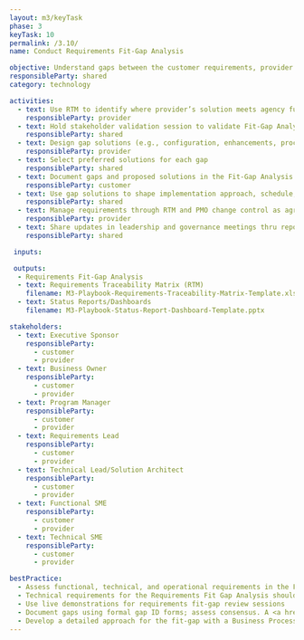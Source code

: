 ```yaml
---
layout: m3/keyTask
phase: 3
keyTask: 10
permalink: /3.10/
name: Conduct Requirements Fit-Gap Analysis

objective: Understand gaps between the customer requirements, provider’s standard solution/processes. Develop gap solutions to inform implementation, timeline, and revised cost estimates.
responsibleParty: shared
category: technology

activities:
  - text: Use RTM to identify where provider’s solution meets agency functional/technical requirements vs where gaps exist
    responsibleParty: provider
  - text: Hold stakeholder validation session to validate Fit-Gap Analysis. <a href="https://s3.amazonaws.com/sitesusa/wp-content/uploads/sites/1041/2017/08/Sample-Fit-Gap-Kick-off-1.pptx">Sample fit-gap kick-off</a>
    responsibleParty: shared
  - text: Design gap solutions (e.g., configuration, enhancements, process changes); review with agency customer
    responsibleParty: provider
  - text: Select preferred solutions for each gap
    responsibleParty: shared
  - text: Document gaps and proposed solutions in the Fit-Gap Analysis
    responsibleParty: customer
  - text: Use gap solutions to shape implementation approach, schedule, and cost estimate 
    responsibleParty: shared
  - text: Manage requirements through RTM and PMO change control as agreed to per project governance plan
    responsibleParty: provider
  - text: Share updates in leadership and governance meetings thru reports/dashboards; inform stakeholders
    responsibleParty: shared

 inputs:

 outputs:
  - Requirements Fit-Gap Analysis
  - text: Requirements Traceability Matrix (RTM)
    filename: M3-Playbook-Requirements-Traceability-Matrix-Template.xlsx
  - text: Status Reports/Dashboards
    filename: M3-Playbook-Status-Report-Dashboard-Template.pptx

stakeholders:
  - text: Executive Sponsor
    responsibleParty:
      - customer
      - provider
  - text: Business Owner
    responsibleParty:
      - customer
      - provider
  - text: Program Manager
    responsibleParty:
      - customer
      - provider
  - text: Requirements Lead
    responsibleParty:
      - customer
      - provider
  - text: Technical Lead/Solution Architect
    responsibleParty:
      - customer
      - provider
  - text: Functional SME
    responsibleParty:
      - customer
      - provider
  - text: Technical SME
    responsibleParty:
      - customer
      - provider

bestPractice:
  - Assess functional, technical, and operational requirements in the Fit-Gap Analysis
  - Technical requirements for the Requirements Fit Gap Analysis should align to <a href="https://www.ussm.gov/fibf/">Data and Business standards</a>
  - Use live demonstrations for requirements fit-gap review sessions
  - Document gaps using formal gap ID forms; assess consensus. A <a href="https://s3.amazonaws.com/sitesusa/wp-content/uploads/sites/1041/2017/08/Sample-Gap-Identification-Form-1.docx">sample gap ID form</a> available for reference.
  - Develop a detailed approach for the fit-gap with a Business Process Reengineering (BPR) Statement outlining Overview, Vision, Purpose and Objectives, that defines exit/success criteria. A <a href="https://s3.amazonaws.com/sitesusa/wp-content/uploads/sites/1041/2017/08/Sample-Fit-Gap-Kick-off-1.pptx">sample requirements fit-gap process kick-off</a> is available.
---
```

